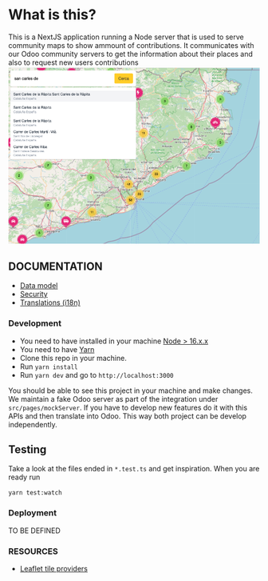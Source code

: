 # What is this?
This is a NextJS application running a Node server that is used to serve community maps to show ammount of contributions.
It communicates with our Odoo community servers to get the information about their places and also to request new users contributions
![Map Image](/public/map.png)

## DOCUMENTATION
- [Data model](/doc/data-model.md)
- [Security](/doc/security.md)
- [Translations (i18n)](/doc/i18n.md)

### Development
- You need to have installed in your machine [Node > 16.x.x](https://nodejs.org/en/)
- You need to have [Yarn](https://yarnpkg.com/)
- Clone this repo in your machine.
- Run `yarn install`
- Run `yarn dev` and go to `http://localhost:3000`

You should be able to see this project in your machine and make changes. We maintain a fake Odoo server as part of
the integration under `src/pages/mockServer`. If you have to develop new features do it with this APIs and then translate into Odoo.
This way both project can be develop independently.

## Testing
Take a look at the files ended in `*.test.ts` and get inspiration. When you are ready run
```
yarn test:watch
```

### Deployment
TO BE DEFINED

### RESOURCES
- [Leaflet tile providers](http://leaflet-extras.github.io/leaflet-providers/preview/index.html)

